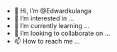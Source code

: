 - 👋 Hi, I’m @Edwardkulanga
- 👀 I’m interested in ...
- 🌱 I’m currently learning ...
- 💞️ I’m looking to collaborate on ...
- 📫 How to reach me ...

<!---
Edwardkulanga/Edwardkulanga is a ✨ special ✨ repository because its `README.md` (this file) appears on your GitHub profile.
You can click the Preview link to take a look at your changes.
--->

